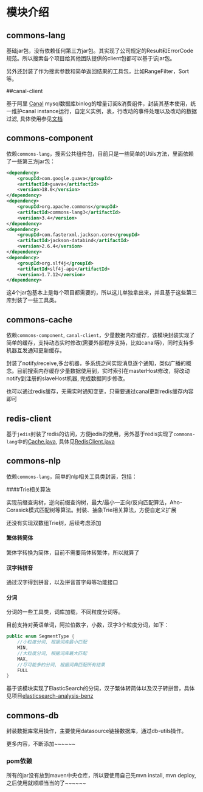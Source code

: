 # 模块介绍

## commons-lang

基础jar包，没有依赖任何第三方jar包。其实现了公司规定的Result和ErrorCode规范。所以搜索各个项目给其他团队提供的client包都可以基于该jar包。

另外还封装了作为搜索参数和简单返回结果的工具包，比如RangeFilter，Sort等。


##canal-client

基于阿里 [Canal](https://github.com/alibaba/canal) mysql数据库binlog的增量订阅&消费组件，封装其基本使用，统一维护canal instance运行，自定义实例，表，行改动的事件处理以及改动的数据过滤, 具体使用参见[文档](canal-client/docs)


## commons-component

依赖`commons-lang`，搜索公共组件包，目前只是一些简单的Utils方法，里面依赖了一些第三方jar包：

``` xml
<dependency>
    <groupId>com.google.guava</groupId>
    <artifactId>guava</artifactId>
    <version>18.0</version>
</dependency>
<dependency>
    <groupId>org.apache.commons</groupId>
    <artifactId>commons-lang3</artifactId>
    <version>3.4</version>
</dependency>
<dependency>
    <groupId>com.fasterxml.jackson.core</groupId>
    <artifactId>jackson-databind</artifactId>
    <version>2.6.4</version>
</dependency>
<dependency>
    <groupId>org.slf4j</groupId>
    <artifactId>slf4j-api</artifactId>
    <version>1.7.12</version>
</dependency>        
```

这4个jar包基本上是每个项目都需要的，所以这儿单独拿出来，并且基于这些第三库封装了一些工具类。


## commons-cache

依赖`commons-component`, `canal-client`，少量数据内存缓存，该模块封装实现了简单的缓存，支持动态实时修改(需要外部程序支持，比如canal等)，同时支持多机器互发通知更新缓存。

封装了notify/receive,多台机器，多系统之间实现消息逐个通知，类似广播的概念。目前搜索内存缓存少量数据使用到，实时索引在masterHost修改，将改动notify到注册的slaveHost机器, 完成数据同步修改。

也可以通过redis缓存，无需实时通知变更，只需要通过canal更新redis缓存内容即可


## redis-client

基于`jedis`封装了redis的访问，方便jedis的使用，另外基于redis实现了`commons-lang`中的[Cache.java](commons-lang/src/main/java/com/tqmall/search/commons/lang/Cache.java), 具体见[RedisClient.java](commons-cache-redis/src/main/java/com/tqmall/search/redis/RedisClient.java)


## commons-nlp

依赖`commons-lang`，简单的nlp相关工具类封装，包括：

####Trie相关算法

实现前缀查询树，逆向前缀查询树，最大/最小—正向/反向匹配算法，Aho-Corasick模式匹配树等算法。封装、抽象Trie相关算法，方便自定义扩展

还没有实现双数组Trie树，后续考虑添加

#### 繁体转简体

繁体字转换为简体，目前不需要简体转繁体，所以就算了

#### 汉字转拼音

通过汉字得到拼音，以及拼音首字母等功能接口

#### 分词

分词的一些工具类，词库加载，不同粒度分词等。

目前支持对英语单词，阿拉伯数字，小数，汉字3个粒度分词，如下：

```java
public enum SegmentType {
    //小粒度分词, 根据词库最小匹配
    MIN,
    //大粒度分词, 根据词库最大匹配
    MAX,
    //尽可能多的分词, 根据词典匹配所有结果
    FULL
}
```

基于该模块实现了ElasticSearch的分词，汉子繁体转简体以及汉子转拼音，具体见项目[elasticsearch-analysis-benz](https://github.com/wxingyl/elasticsearch-analysis-benz)

## commons-db

封装数据库常用操作，主要使用datasource链接数据库，通过db-utils操作。



更多内容，不断添加~~~~~~


### pom依赖

所有的jar没有放到maven中央仓库，所以要使用自己先mvn install, mvn deploy, 之后使用就顺顺当当的了~~~~~~
